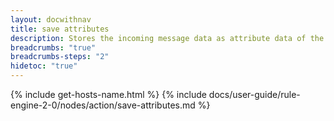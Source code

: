 ```yaml
---
layout: docwithnav
title: save attributes
description: Stores the incoming message data as attribute data of the message originator.
breadcrumbs: "true"
breadcrumbs-steps: "2"
hidetoc: "true"
---
```


{% include get-hosts-name.html %}
{% include docs/user-guide/rule-engine-2-0/nodes/action/save-attributes.md %}
